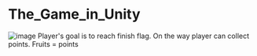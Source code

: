 # The_Game_in_Unity
![image](https://user-images.githubusercontent.com/56367868/162809700-c63f5b04-e583-4252-965b-9749bb6e5687.png)
Player's goal is to reach finish flag. On the way player can collect points.
Fruits = points

